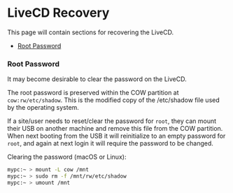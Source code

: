 # LiveCD Recovery

This page will contain sections for recovering the LiveCD.

* [Root Password](#root-password)

<a name="root-account"></a>
### Root Password

It may become desirable to clear the password on the LiveCD.

The root password is preserved within the COW partition at `cow:rw/etc/shadow`. This is the
modified copy of the /etc/shadow file used by the operating system.

If a site/user needs to reset/clear the password for `root`, they can mount their USB on another
machine and remove this file from the COW partition. When next booting from the USB it will
reinitialize to an empty password for `root`, and again at next login it will require the password
to be changed.

Clearing the password (macOS or Linux):
```bash
mypc:~ > mount -L cow /mnt
mypc:~ > sudo rm -f /mnt/rw/etc/shadow
mypc:~ > umount /mnt
```
